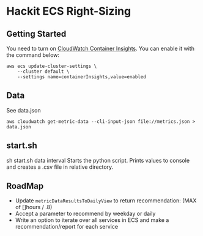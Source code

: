# Hackit ECS Right-Sizing

## Getting Started

You need to turn on [CloudWatch Container Insights](https://console.aws.amazon.com/ecs/home?region=us-east-1#/settings).
You can enable it with the command below:

    aws ecs update-cluster-settings \
        --cluster default \    
        --settings name=containerInsights,value=enabled

## Data

See data.json

    aws cloudwatch get-metric-data --cli-input-json file://metrics.json > data.json

## start.sh

sh start.sh data interval
Starts the python script. Prints values to console and creates a .csv file in relative directory.

## RoadMap

- Update `metricDataResultsToDailyView` to return recommendation: (MAX of []hours / .8)
- Accept a parameter to recommend by weekday or daily
- Write an option to iterate over all services in ECS and make a recommendation/report for each service
